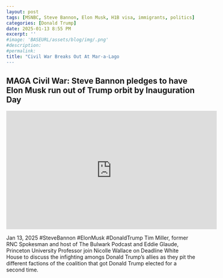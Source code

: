```yaml
---
layout: post
tags: [MSNBC, Steve Bannon, Elon Musk, H1B visa, immigrants, politics]
categories: [Donald Trump]
date: 2025-01-13 8:55 PM
excerpt: ''
#image: 'BASEURL/assets/blog/img/.png'
#description:
#permalink:
title: "Civil War Breaks Out At Mar-a-Lago
---
```



## MAGA Civil War: Steve Bannon pledges to have Elon Musk run out of Trump orbit by Inauguration Day

<iframe width="560" height="315" src="https://www.youtube.com/embed/B-2lHcD80uI?si=aRauTa9JcFmxUTlO" title="YouTube video player" frameborder="0" allow="accelerometer; autoplay; clipboard-write; encrypted-media; gyroscope; picture-in-picture; web-share" referrerpolicy="strict-origin-when-cross-origin" allowfullscreen></iframe>

Jan 13, 2025  #SteveBannon #ElonMusk #DonaldTrump
Tim Miller, former RNC Spokesman and host of The Bulwark Podcast and Eddie Glaude, Princeton University Professor join Nicolle Wallace on Deadline White House to discuss the infighting amongs Donald Trump’s allies as they pit the different factions of the coalition that got Donald Trump elected for a second time.
